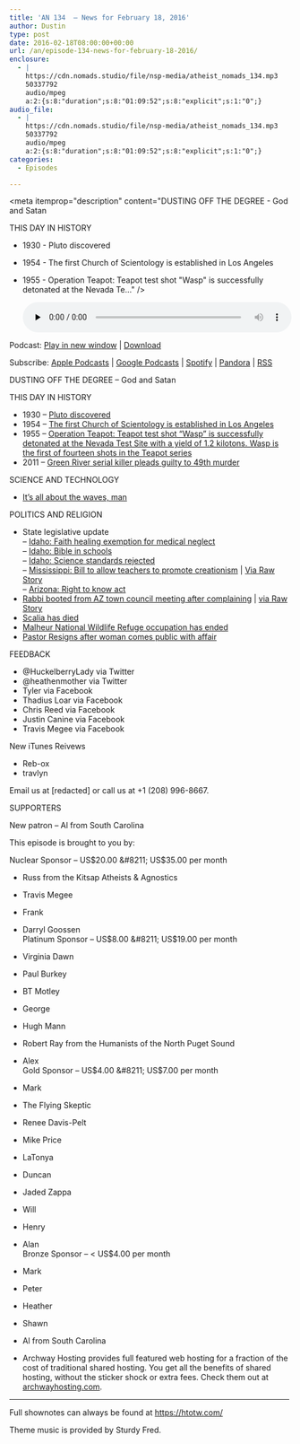 ```yaml
---
title: 'AN 134  – News for February 18, 2016'
author: Dustin
type: post
date: 2016-02-18T08:00:00+00:00
url: /an/episode-134-news-for-february-18-2016/
enclosure:
  - |
    https://cdn.nomads.studio/file/nsp-media/atheist_nomads_134.mp3
    50337792
    audio/mpeg
    a:2:{s:8:"duration";s:8:"01:09:52";s:8:"explicit";s:1:"0";}
audio_file:
  - |
    https://cdn.nomads.studio/file/nsp-media/atheist_nomads_134.mp3
    50337792
    audio/mpeg
    a:2:{s:8:"duration";s:8:"01:09:52";s:8:"explicit";s:1:"0";}
categories:
  - Episodes

---
```

<div itemscope itemtype="http://schema.org/AudioObject">
  <meta itemprop="name" content="Episode 134  &#8211; News for February 18, 2016" />
  
  <meta itemprop="uploadDate" content="2016-02-18T01:00:00-07:00" />
  
  <meta itemprop="encodingFormat" content="audio/mpeg" />
  
  <meta itemprop="duration" content="PT1H09M52S" />
  
  <meta itemprop="description" content="DUSTING OFF THE DEGREE - God and Satan

THIS DAY IN HISTORY
* 1930 - Pluto discovered
* 1954 - The first Church of Scientology is established in Los Angeles
* 1955 - Operation Teapot: Teapot test shot &quot;Wasp&quot; is successfully detonated at the Nevada Te..." />
  
  <meta itemprop="contentUrl" content="https://dts.podtrac.com/redirect.mp3/cdn.nomads.studio/file/nsp-media/atheist_nomads_134.mp3" />
  
  <meta itemprop="contentSize" content="48.0" />
  </p> 
  
  <div class="powerpress_player" id="powerpress_player_8391">
    <audio class="wp-audio-shortcode" id="audio-5103-135" preload="none" style="width: 100%;" controls="controls"><source type="audio/mpeg" src="https://dts.podtrac.com/redirect.mp3/cdn.nomads.studio/file/nsp-media/atheist_nomads_134.mp3?_=135" /><a href="https://dts.podtrac.com/redirect.mp3/cdn.nomads.studio/file/nsp-media/atheist_nomads_134.mp3">https://dts.podtrac.com/redirect.mp3/cdn.nomads.studio/file/nsp-media/atheist_nomads_134.mp3</a></audio>
  </div>
</div>

<p class="powerpress_links powerpress_links_mp3">
  Podcast: <a href="https://dts.podtrac.com/redirect.mp3/cdn.nomads.studio/file/nsp-media/atheist_nomads_134.mp3" class="powerpress_link_pinw" target="_blank" title="Play in new window" onclick="return powerpress_pinw('https://htotw.com/?powerpress_pinw=5103-podcast');" rel="nofollow">Play in new window</a> | <a href="https://dts.podtrac.com/redirect.mp3/cdn.nomads.studio/file/nsp-media/atheist_nomads_134.mp3" class="powerpress_link_d" title="Download" rel="nofollow" download="atheist_nomads_134.mp3">Download</a>
</p>

<p class="powerpress_links powerpress_subscribe_links">
  Subscribe: <a href="https://podcasts.apple.com/us/podcast/humanists-take-on-the-world/id530050098?mt=2&ls=1" class="powerpress_link_subscribe powerpress_link_subscribe_itunes" target="_blank" title="Subscribe on Apple Podcasts" rel="nofollow">Apple Podcasts</a> | <a href="https://www.google.com/podcasts?feed=aHR0cDovL2F0aGVpc3Rub21hZHMubGlic3luLmNvbS9yc3M%3D" class="powerpress_link_subscribe powerpress_link_subscribe_googleplay" target="_blank" title="Subscribe on Google Podcasts" rel="nofollow">Google Podcasts</a> | <a href="https://open.spotify.com/show/3LzK2xZGike6Tc1GEMtMbr?si=LieN9SNuTpq96smuaUsH8A" class="powerpress_link_subscribe powerpress_link_subscribe_spotify" target="_blank" title="Subscribe on Spotify" rel="nofollow">Spotify</a> | <a href="https://www.pandora.com/podcast/atheist-nomads/PC:10122?corr=62071012&part=ug" class="powerpress_link_subscribe powerpress_link_subscribe_pandora" target="_blank" title="Subscribe on Pandora" rel="nofollow">Pandora</a> | <a href="https://htotw.com/feed/podcast/" class="powerpress_link_subscribe powerpress_link_subscribe_rss" target="_blank" title="Subscribe via RSS" rel="nofollow">RSS</a>
</p>

DUSTING OFF THE DEGREE &#8211; God and Satan

THIS DAY IN HISTORY  
* 1930 &#8211; <a href="http://www.history.com/this-day-in-history/pluto-discovered" target="_blank" rel="noopener">Pluto discovered</a>  
* 1954 &#8211; <a href="https://en.wikipedia.org/wiki/Church_of_Scientology" target="_blank" rel="noopener">The first Church of Scientology is established in Los Angeles</a>  
* 1955 &#8211; <a href="https://en.wikipedia.org/wiki/Operation_Teapot" target="_blank" rel="noopener">Operation Teapot: Teapot test shot &#8220;Wasp&#8221; is successfully detonated at the Nevada Test Site with a yield of 1.2 kilotons. Wasp is the first of fourteen shots in the Teapot series</a>  
* 2011 &#8211; <a href="http://www.history.com/this-day-in-history/green-river-serial-killer-pleads-guilty-to-49th-murder" target="_blank" rel="noopener">Green River serial killer pleads guilty to 49th murder</a>

SCIENCE AND TECHNOLOGY  
* <a href="https://www.ligo.caltech.edu/news/ligo20160211" target="_blank" rel="noopener">It’s all about the waves, man</a>

POLITICS AND RELIGION  
* State legislative update  
&#8211; <a href="http://magicvalley.com/news/local/govt-and-politics/otter-wants-lawmakers-to-study-faith-healing-and-child-deaths/article_8019d1eb-ef36-5655-af86-38a562b679c1.html" target="_blank" rel="noopener">Idaho: Faith healing exemption for medical neglect</a>  
&#8211; <a href="http://www.idahoednews.org/news/house-introduces-class-size-bill/#.VsEOK3WlxhG" target="_blank" rel="noopener">Idaho: Bible in schools</a>  
&#8211; <a href="http://www.idahoednews.org/news/proposed-science-and-humanities-standards-in-limbo/#.VsEoRnWlxhE" target="_blank" rel="noopener">Idaho: Science standards rejected</a>  
&#8211; <a href="http://www.clarionledger.com/story/news/2016/02/10/bill-would-allow-teachers-promote-creationism/80084338/" target="_blank" rel="noopener">Mississippi: Bill to allow teachers to promote creationism</a> | <a href="http://www.rawstory.com/2016/02/miss-republican-wants-to-let-creationist-and-climate-skeptic-teachers-push-their-views-in-class/" target="_blank" rel="noopener">Via Raw Story</a>  
&#8211; <a href="http://news.atheists.org/2016/02/11/atheists-right-to-know-act-is-introduced-in-az-legislature/" target="_blank" rel="noopener">Arizona: Right to know act</a>  
* <a href="http://dcourier.com/main.asp?SectionID=1&SubSectionID=1&ArticleID=154838" target="_blank" rel="noopener">Rabbi booted from AZ town council meeting after complaining</a> | <a href="http://www.rawstory.com/2016/02/watch-rabbi-berates-arizona-town-council-members-over-christian-prayer-then-gets-booted-out/" target="_blank" rel="noopener">via Raw Story</a>  
* <a href="http://www.cbsnews.com/news/supreme-court-justice-antonin-scalia-found-dead-in-texas/" target="_blank" rel="noopener">Scalia has died</a>  
* <a href="http://www.opb.org/news/series/burns-oregon-standoff-bundy-militia-news-updates/malheur-occupation-ends/?t=070192" target="_blank" rel="noopener">Malheur National Wildlife Refuge occupation has ended</a>  
* <a href="http://www.rawstory.com/2016/02/woman-sues-megachurch-after-they-stiff-her-for-3000-hush-money-payoff-over-affair-with-pastor/" target="_blank" rel="noopener">Pastor Resigns after woman comes public with affair</a>

FEEDBACK  
* @HuckelberryLady via Twitter  
* @heathenmother via Twitter  
* Tyler via Facebook  
* Thadius Loar via Facebook  
* Chris Reed via Facebook  
* Justin Canine via Facebook  
* Travis Megee via Facebook

New iTunes Reivews  
* Reb-ox  
* travlyn

Email us at [redacted] or call us at +1 (208) 996-8667.

SUPPORTERS

New patron &#8211; Al from South Carolina

This episode is brought to you by:

Nuclear Sponsor &#8211; US$20.00 &#8211; US$35.00 per month  
* Russ from the Kitsap Atheists & Agnostics  
* Travis Megee  
* Frank  
* Darryl Goossen  
Platinum Sponsor &#8211; US$8.00 &#8211; US$19.00 per month  
* Virginia Dawn  
* Paul Burkey  
* BT Motley  
* George  
* Hugh Mann  
* Robert Ray from the Humanists of the North Puget Sound  
* Alex  
Gold Sponsor &#8211; US$4.00 &#8211; US$7.00 per month  
* Mark  
* The Flying Skeptic  
* Renee Davis-Pelt  
* Mike Price  
* LaTonya  
* Duncan  
* Jaded Zappa  
* Will  
* Henry  
* Alan  
Bronze Sponsor &#8211; < US$4.00 per month  
* Mark  
* Peter  
* Heather  
* Shawn  
* Al from South Carolina

* Archway Hosting provides full featured web hosting for a fraction of the cost of traditional shared hosting. You get all the benefits of shared hosting, without the sticker shock or extra fees. Check them out at <a href="http://archwayhosting.com/" target="_blank" rel="noopener">archwayhosting.com</a>.

<hr width="500" />

Full shownotes can always be found at <https://htotw.com/>  

Theme music is provided by Sturdy Fred.